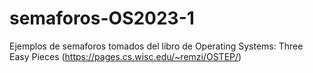 # semaforos-OS2023-1
Ejemplos de semaforos tomados del libro de Operating Systems: Three Easy Pieces (https://pages.cs.wisc.edu/~remzi/OSTEP/)
